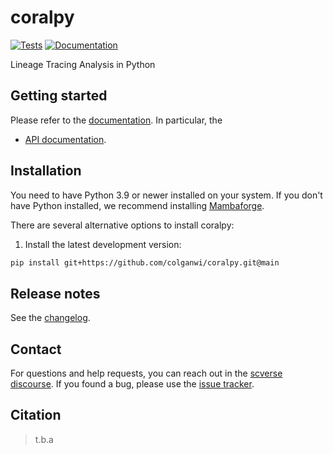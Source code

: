 # coralpy

[![Tests][badge-tests]][link-tests]
[![Documentation][badge-docs]][link-docs]

[badge-tests]: https://img.shields.io/github/actions/workflow/status/colganwi/coralpy/test.yaml?branch=main
[link-tests]: https://github.com/colganwi/coralpy/actions/workflows/test.yml
[badge-docs]: https://img.shields.io/readthedocs/coralpy

Lineage Tracing Analysis in Python

## Getting started

Please refer to the [documentation][link-docs]. In particular, the

-   [API documentation][link-api].

## Installation

You need to have Python 3.9 or newer installed on your system. If you don't have
Python installed, we recommend installing [Mambaforge](https://github.com/conda-forge/miniforge#mambaforge).

There are several alternative options to install coralpy:

<!--
1) Install the latest release of `coralpy` from `PyPI <https://pypi.org/project/coralpy/>`_:

```bash
pip install coralpy
```
-->

1. Install the latest development version:

```bash
pip install git+https://github.com/colganwi/coralpy.git@main
```

## Release notes

See the [changelog][changelog].

## Contact

For questions and help requests, you can reach out in the [scverse discourse][scverse-discourse].
If you found a bug, please use the [issue tracker][issue-tracker].

## Citation

> t.b.a

[scverse-discourse]: https://discourse.scverse.org/
[issue-tracker]: https://github.com/colganwi/coralpy/issues
[changelog]: https://coralpy.readthedocs.io/latest/changelog.html
[link-docs]: https://coralpy.readthedocs.io
[link-api]: https://coralpy.readthedocs.io/latest/api.html
